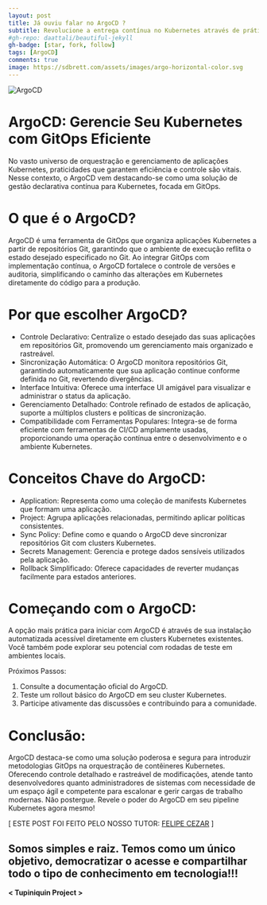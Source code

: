 ```yaml
---
layout: post
title: Já ouviu falar no ArgoCD ?
subtitle: Revolucione a entrega contínua no Kubernetes através de práticas GitOps
#gh-repo: daattali/beautiful-jekyll
gh-badge: [star, fork, follow]
tags: [ArgoCD]
comments: true
image: https://sdbrett.com/assets/images/argo-horizontal-color.svg
---
```


![ArgoCD](https://sdbrett.com/assets/images/argo-horizontal-color.svg)

# ArgoCD: Gerencie Seu Kubernetes com GitOps Eficiente

No vasto universo de orquestração e gerenciamento de aplicações Kubernetes, praticidades que garantem eficiência e controle são vitais. Nesse contexto, o ArgoCD vem destacando-se como uma solução de gestão declarativa contínua para Kubernetes, focada em GitOps.

# O que é o ArgoCD?

ArgoCD é uma ferramenta de GitOps que organiza aplicações Kubernetes a partir de repositórios Git, garantindo que o ambiente de execução reflita o estado desejado especificado no Git. Ao integrar GitOps com implementação contínua, o ArgoCD fortalece o controle de versões e auditoria, simplificando o caminho das alterações em Kubernetes diretamente do código para a produção.

# Por que escolher ArgoCD?

- Controle Declarativo: Centralize o estado desejado das suas aplicações em repositórios Git, promovendo um gerenciamento mais organizado e rastreável.
- Sincronização Automática: O ArgoCD monitora repositórios Git, garantindo automaticamente que sua aplicação continue conforme definida no Git, revertendo divergências.
- Interface Intuitiva: Oferece uma interface UI amigável para visualizar e administrar o status da aplicação.
- Gerenciamento Detalhado: Controle refinado de estados de aplicação, suporte a múltiplos clusters e políticas de sincronização.
- Compatibilidade com Ferramentas Populares: Integra-se de forma eficiente com ferramentas de CI/CD amplamente usadas, proporcionando uma operação contínua entre o desenvolvimento e o ambiente Kubernetes.

# Conceitos Chave do ArgoCD:

- Application: Representa como uma coleção de manifests Kubernetes que formam uma aplicação.
- Project: Agrupa aplicações relacionadas, permitindo aplicar políticas consistentes.
- Sync Policy: Define como e quando o ArgoCD deve sincronizar repositórios Git com clusters Kubernetes.
- Secrets Management: Gerencia e protege dados sensíveis utilizados pela aplicação.
- Rollback Simplificado: Oferece capacidades de reverter mudanças facilmente para estados anteriores.
  
# Começando com o ArgoCD:

A opção mais prática para iniciar com ArgoCD é através de sua instalação automatizada acessível diretamente em clusters Kubernetes existentes. Você também pode explorar seu potencial com rodadas de teste em ambientes locais.

Próximos Passos:

1. Consulte a documentação oficial do ArgoCD.
2. Teste um rollout básico do ArgoCD em seu cluster Kubernetes.
3. Participe ativamente das discussões e contribuindo para a comunidade.

# Conclusão:

ArgoCD destaca-se como uma solução poderosa e segura para introduzir metodologias GitOps na orquestração de contêineres Kubernetes. Oferecendo controle detalhado e rastreável de modificações, atende tanto desenvolvedores quanto administradores de sistemas com necessidade de um espaço ágil e competente para escalonar e gerir cargas de trabalho modernas. Não postergue. Revele o poder do ArgoCD em seu pipeline Kubernetes agora mesmo!

[ ESTE POST FOI FEITO PELO NOSSO TUTOR: [FELIPE CEZAR](https://www.linkedin.com/in/felipe-cezar-689809239) ]

## Somos simples e raiz. Temos como um único objetivo, democratizar o acesse e compartilhar todo o tipo de conhecimento em tecnologia!!!

**< Tupiniquin Project >**
